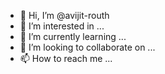 - 👋 Hi, I’m @avijit-routh
- 👀 I’m interested in ...
- 🌱 I’m currently learning ...
- 💞️ I’m looking to collaborate on ...
- 📫 How to reach me ...

<!---
avijit-routh/avijit-routh is a ✨ special ✨ repository because its `README.md` (this file) appears on your GitHub profile.
You can click the Preview link to take a look at your changes.
--->
